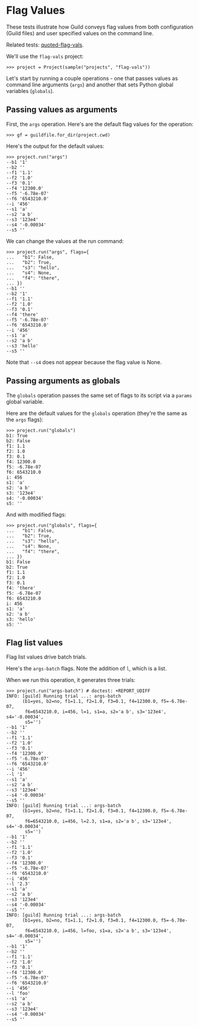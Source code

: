 # Flag Values

These tests illustrate how Guild conveys flag values from both
configuration (Guild files) and user specified values on the command
line.

Related tests: [quoted-flag-vals](quoted-flag-vals.md).

We'll use the `flag-vals` project:

    >>> project = Project(sample("projects", "flag-vals"))

Let's start by running a couple operations - one that passes values as
command line arguments (`args`) and another that sets Python global
variables (`globals`).

## Passing values as arguments

First, the `args` operation. Here's are the default flag values for
the operation:

    >>> gf = guildfile.for_dir(project.cwd)

Here's the output for the default values:

    >>> project.run("args")
    --b1 '1'
    --b2 ''
    --f1 '1.1'
    --f2 '1.0'
    --f3 '0.1'
    --f4 '12300.0'
    --f5 '-6.78e-07'
    --f6 '6543210.0'
    --i '456'
    --s1 'a'
    --s2 'a b'
    --s3 '123e4'
    --s4 '-0.00034'
    --s5 ''

We can change the values at the run command:

    >>> project.run("args", flags={
    ...   "b1": False,
    ...   "b2": True,
    ...   "s3": "hello",
    ...   "s4": None,
    ...   "f4": "there",
    ... })
    --b1 ''
    --b2 '1'
    --f1 '1.1'
    --f2 '1.0'
    --f3 '0.1'
    --f4 'there'
    --f5 '-6.78e-07'
    --f6 '6543210.0'
    --i '456'
    --s1 'a'
    --s2 'a b'
    --s3 'hello'
    --s5 ''

Note that `--s4` does not appear because the flag value is None.

## Passing arguments as globals

The `globals` operation passes the same set of flags to its script via
a `params` global variable.

Here are the default values for the `globals` operation (they're the
same as the `args` flags):

    >>> project.run("globals")
    b1: True
    b2: False
    f1: 1.1
    f2: 1.0
    f3: 0.1
    f4: 12300.0
    f5: -6.78e-07
    f6: 6543210.0
    i: 456
    s1: 'a'
    s2: 'a b'
    s3: '123e4'
    s4: '-0.00034'
    s5: ''

And with modified flags:

    >>> project.run("globals", flags={
    ...   "b1": False,
    ...   "b2": True,
    ...   "s3": "hello",
    ...   "s4": None,
    ...   "f4": "there",
    ... })
    b1: False
    b2: True
    f1: 1.1
    f2: 1.0
    f3: 0.1
    f4: 'there'
    f5: -6.78e-07
    f6: 6543210.0
    i: 456
    s1: 'a'
    s2: 'a b'
    s3: 'hello'
    s5: ''

## Flag list values

Flag list values drive batch trials.

Here's the `args-batch` flags. Note the addition of `l`, which is a
list.

When we run this operation, it generates three trials:

    >>> project.run("args-batch") # doctest: +REPORT_UDIFF
    INFO: [guild] Running trial ...: args-batch
          (b1=yes, b2=no, f1=1.1, f2=1.0, f3=0.1, f4=12300.0, f5=-6.78e-07,
           f6=6543210.0, i=456, l=1, s1=a, s2='a b', s3='123e4', s4='-0.00034',
           s5='')
    --b1 '1'
    --b2 ''
    --f1 '1.1'
    --f2 '1.0'
    --f3 '0.1'
    --f4 '12300.0'
    --f5 '-6.78e-07'
    --f6 '6543210.0'
    --i '456'
    --l '1'
    --s1 'a'
    --s2 'a b'
    --s3 '123e4'
    --s4 '-0.00034'
    --s5 ''
    INFO: [guild] Running trial ...: args-batch
          (b1=yes, b2=no, f1=1.1, f2=1.0, f3=0.1, f4=12300.0, f5=-6.78e-07,
           f6=6543210.0, i=456, l=2.3, s1=a, s2='a b', s3='123e4', s4='-0.00034',
           s5='')
    --b1 '1'
    --b2 ''
    --f1 '1.1'
    --f2 '1.0'
    --f3 '0.1'
    --f4 '12300.0'
    --f5 '-6.78e-07'
    --f6 '6543210.0'
    --i '456'
    --l '2.3'
    --s1 'a'
    --s2 'a b'
    --s3 '123e4'
    --s4 '-0.00034'
    --s5 ''
    INFO: [guild] Running trial ...: args-batch
          (b1=yes, b2=no, f1=1.1, f2=1.0, f3=0.1, f4=12300.0, f5=-6.78e-07,
           f6=6543210.0, i=456, l=foo, s1=a, s2='a b', s3='123e4', s4='-0.00034',
           s5='')
    --b1 '1'
    --b2 ''
    --f1 '1.1'
    --f2 '1.0'
    --f3 '0.1'
    --f4 '12300.0'
    --f5 '-6.78e-07'
    --f6 '6543210.0'
    --i '456'
    --l 'foo'
    --s1 'a'
    --s2 'a b'
    --s3 '123e4'
    --s4 '-0.00034'
    --s5 ''
